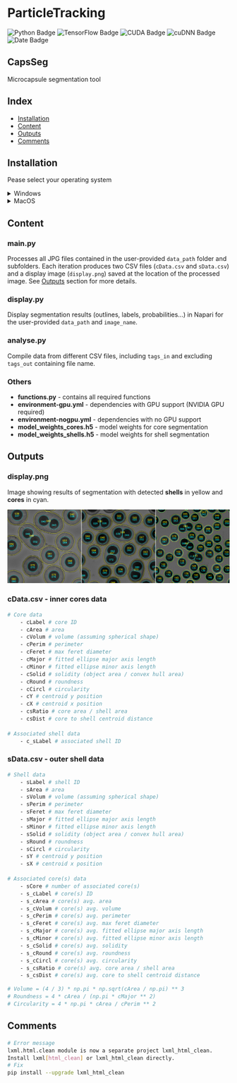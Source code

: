# ParticleTracking

![Python Badge](https://img.shields.io/badge/Python-3.10-rgb(69%2C132%2C182)?logo=python&logoColor=rgb(149%2C157%2C165)&labelColor=rgb(50%2C60%2C65))
![TensorFlow Badge](https://img.shields.io/badge/TensoFlow-2.10-rgb(255%2C115%2C0)?logo=TensorFlow&logoColor=rgb(149%2C157%2C165)&labelColor=rgb(50%2C60%2C65))
![CUDA Badge](https://img.shields.io/badge/CUDA-11.2-rgb(118%2C185%2C0)?logo=NVIDIA&logoColor=rgb(149%2C157%2C165)&labelColor=rgb(50%2C60%2C65))
![cuDNN Badge](https://img.shields.io/badge/cuDNN-8.1-rgb(118%2C185%2C0)?logo=NVIDIA&logoColor=rgb(149%2C157%2C165)&labelColor=rgb(50%2C60%2C65))    
![Date Badge](https://img.shields.io/badge/Created-2024--04--10-blue?labelColor=rgb(50%2C60%2C65)&color=rgb(149%2C157%2C165))

## CapsSeg  
Microcapsule segmentation tool

## Index
- [Installation](#installation)
- [Content](#content)
- [Outputs](#outputs)
- [Comments](#comments)

## Installation

Pease select your operating system

<details> <summary>Windows</summary>  

### Step 1: Download this GitHub Repository 
- Click on the green `<> Code` button and download `ZIP` 
- Unzip the downloaded file to a desired location

### Step 2: Install Miniforge (Minimal Conda installer)
- Download and install [Miniforge](https://github.com/conda-forge/miniforge) for your operating system   
- Run the downloaded `.exe` file  
    - Select "Add Miniforge3 to PATH environment variable"  

### Step 3: Setup Conda 
- Open the newly installed Miniforge Prompt  
- Move to the downloaded GitHub repository
- Run one of the following command:  
```bash
# TensorFlow with GPU support
mamba env create -f environment_tf_gpu.yml
# TensorFlow with no GPU support 
mamba env create -f environment_tf_nogpu.yml
```  
- Activate Conda environment:
```bash
conda activate CapsSeg
```
Your prompt should now start with `(CapsSeg)` instead of `(base)`

</details> 

<details> <summary>MacOS</summary>  

### Step 1: Download this GitHub Repository 
- Click on the green `<> Code` button and download `ZIP` 
- Unzip the downloaded file to a desired location

### Step 2: Install Miniforge (Minimal Conda installer)
- Download and install [Miniforge](https://github.com/conda-forge/miniforge) for your operating system   
- Open your terminal
- Move to the directory containing the Miniforge installer
- Run one of the following command:  
```bash
# Intel-Series
bash Miniforge3-MacOSX-x86_64.sh
# M-Series
bash Miniforge3-MacOSX-arm64.sh
```   

### Step 3: Setup Conda 
- Re-open your terminal 
- Move to the downloaded GitHub repository
- Run one of the following command: 
```bash
# TensorFlow with GPU support
mamba env create -f environment_tf_gpu.yml
# TensorFlow with no GPU support 
mamba env create -f environment_tf_nogpu.yml
```  
- Activate Conda environment:  
```bash
conda activate CapsSeg
```
Your prompt should now start with `(CapsSeg)` instead of `(base)`

</details>

## Content

### main.py  
Processes all JPG files contained in the user-provided `data_path` folder and subfolders. Each iteration produces two CSV files (`cData.csv` and `sData.csv`) and a display image (`display.png`) saved at the location of the processed image. See [Outputs](#Outputs) section for more details.

### display.py  
Display segmentation results (outlines, labels, probabilities...) in Napari for the user-provided `data_path` and `image_name`.

### analyse.py
Compile data from different CSV files, including `tags_in` and excluding `tags_out` containing file name.

### Others
- **functions.py** - contains all required functions
- **environment-gpu.yml** - dependencies with GPU support (NVIDIA GPU required)
- **environment-nogpu.yml** - dependencies with no GPU support
- **model_weights_cores.h5** - model weights for core segmentation
- **model_weights_shells.h5** - model weights for shell segmentation

## Outputs

### display.png  
Image showing results of segmentation with detected **shells** in yellow and **cores** in cyan.

<img src='utils/example_display.png' alt="example_display">

### cData.csv - inner cores data

```bash
# Core data
    - cLabel # core ID
    - cArea # area
    - cVolum # volume (assuming spherical shape)  
    - cPerim # perimeter
    - cFeret # max feret diameter
    - cMajor # fitted ellipse major axis length 
    - cMinor # fitted ellipse minor axis length
    - cSolid # solidity (object area / convex hull area)
    - cRound # roundness  
    - cCircl # circularity  
    - cY # centroid y position
    - cX # centroid x position
    - csRatio # core area / shell area
    - csDist # core to shell centroid distance

# Associated shell data
    - c_sLabel # associated shell ID
```

### sData.csv - outer shell data
```bash
# Shell data
    - sLabel # shell ID
    - sArea # area
    - sVolum # volume (assuming spherical shape)
    - sPerim # perimeter
    - sFeret # max feret diameter
    - sMajor # fitted ellipse major axis length 
    - sMinor # fitted ellipse minor axis length
    - sSolid # solidity (object area / convex hull area)
    - sRound # roundness
    - sCircl # circularity
    - sY # centroid y position
    - sX # centroid x position

# Associated core(s) data
    - sCore # number of associated core(s)
    - s_cLabel # core(s) ID
    - s_cArea # core(s) avg. area
    - s_cVolum # core(s) avg. volume
    - s_cPerim # core(s) avg. perimeter
    - s_cFeret # core(s) avg. max feret diameter
    - s_cMajor # core(s) avg. fitted ellipse major axis length 
    - s_cMinor # core(s) avg. fitted ellipse minor axis length
    - s_cSolid # core(s) avg. solidity
    - s_cRound # core(s) avg. roundness
    - s_cCircl # core(s) avg. circularity
    - s_csRatio # core(s) avg. core area / shell area
    - s_csDist # core(s) avg. core to shell centroid distance
```

```bash
# Volume = (4 / 3) * np.pi * np.sqrt(cArea / np.pi) ** 3
# Roundness = 4 * cArea / (np.pi * cMajor ** 2)
# Circularity = 4 * np.pi * cArea / cPerim ** 2
```

## Comments
```bash
# Error message
lxml.html.clean module is now a separate project lxml_html_clean. 
Install lxml[html_clean] or lxml_html_clean directly. 
# Fix
pip install --upgrade lxml_html_clean
```
